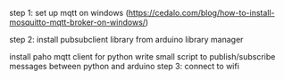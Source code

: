 step 1: set up mqtt on windows (https://cedalo.com/blog/how-to-install-mosquitto-mqtt-broker-on-windows/)

step 2: install pubsubclient library from arduino library manager

install paho mqtt client for python
write small script to publish/subscribe messages between python and arduino
step 3: connect to wifi